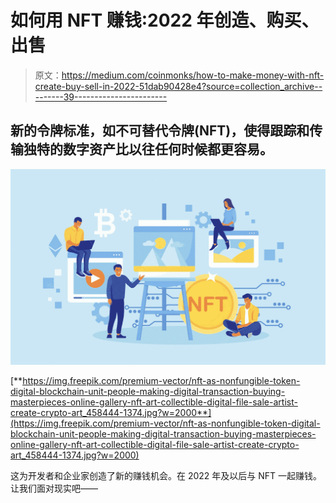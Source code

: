 # 如何用 NFT 赚钱:2022 年创造、购买、出售

> 原文：<https://medium.com/coinmonks/how-to-make-money-with-nft-create-buy-sell-in-2022-51dab90428e4?source=collection_archive---------39----------------------->

## 新的令牌标准，如不可替代令牌(NFT)，使得跟踪和传输独特的数字资产比以往任何时候都更容易。

![](img/3a45a514ec0d6a9275b42d87dbfcef2a.png)

[**https://img.freepik.com/premium-vector/nft-as-nonfungible-token-digital-blockchain-unit-people-making-digital-transaction-buying-masterpieces-online-gallery-nft-art-collectible-digital-file-sale-artist-create-crypto-art_458444-1374.jpg?w=2000**](https://img.freepik.com/premium-vector/nft-as-nonfungible-token-digital-blockchain-unit-people-making-digital-transaction-buying-masterpieces-online-gallery-nft-art-collectible-digital-file-sale-artist-create-crypto-art_458444-1374.jpg?w=2000)

这为开发者和企业家创造了新的赚钱机会。在 2022 年及以后与 NFT 一起赚钱。让我们面对现实吧——